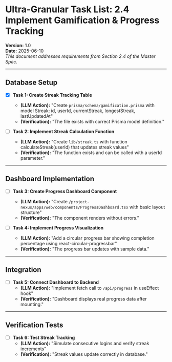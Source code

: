 # Ultra-Granular Task List: 2.4 Implement Gamification & Progress Tracking
**Version:** 1.0  
**Date:** 2025-06-10  
_This document addresses requirements from Section 2.4 of the Master Spec._

---

## Database Setup

- [x] **Task 1: Create Streak Tracking Table**
    - **(LLM Action):** "Create `prisma/schema/gamification.prisma` with model Streak: id, userId, currentStreak, longestStreak, lastUpdatedAt"
    - **(Verification):** "The file exists with correct Prisma model definition."

- [ ] **Task 2: Implement Streak Calculation Function**
    - **(LLM Action):** "Create `lib/streak.ts` with function calculateStreak(userId) that updates streak values"
    - **(Verification):** "The function exists and can be called with a userId parameter."

---

## Dashboard Implementation

- [ ] **Task 3: Create Progress Dashboard Component**
    - **(LLM Action):** "Create `/project-nexus/apps/web/components/ProgressDashboard.tsx` with basic layout structure"
    - **(Verification):** "The component renders without errors."

- [ ] **Task 4: Implement Progress Visualization**
    - **(LLM Action):** "Add a circular progress bar showing completion percentage using react-circular-progressbar"
    - **(Verification):** "The progress bar updates with sample data."

---

## Integration

- [ ] **Task 5: Connect Dashboard to Backend**
    - **(LLM Action):** "Implement fetch call to `/api/progress` in useEffect hook"
    - **(Verification):** "Dashboard displays real progress data after mounting."

---

## Verification Tests

- [ ] **Task 6: Test Streak Tracking**
    - **(LLM Action):** "Simulate consecutive logins and verify streak increments"
    - **(Verification):** "Streak values update correctly in database."
